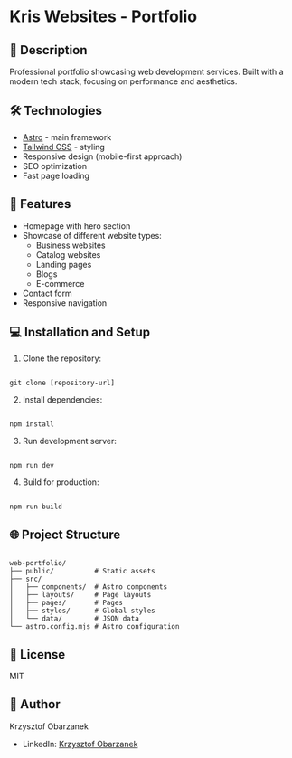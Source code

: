 # Kris Websites - Portfolio

## 📝 Description

Professional portfolio showcasing web development services. Built with a modern tech stack, focusing on performance and aesthetics.

## 🛠️ Technologies

-   [Astro](https://astro.build/) - main framework
-   [Tailwind CSS](https://tailwindcss.com/) - styling
-   Responsive design (mobile-first approach)
-   SEO optimization
-   Fast page loading

## 🚀 Features

-   Homepage with hero section
-   Showcase of different website types:
    -   Business websites
    -   Catalog websites
    -   Landing pages
    -   Blogs
    -   E-commerce
-   Contact form
-   Responsive navigation

## 💻 Installation and Setup

1. Clone the repository:

```

git clone [repository-url]
```

2. Install dependencies:

```

npm install
```

3. Run development server:

```

npm run dev
```

4. Build for production:

```

npm run build
```

## 🌐 Project Structure

```

web-portfolio/
├── public/          # Static assets
├── src/
│   ├── components/  # Astro components
│   ├── layouts/     # Page layouts
│   ├── pages/       # Pages
│   ├── styles/      # Global styles
│   └── data/        # JSON data
└── astro.config.mjs # Astro configuration
```

## 📄 License

MIT

## 👤 Author

Krzysztof Obarzanek

-   LinkedIn: [Krzysztof Obarzanek](https://www.linkedin.com/in/krzysztof-obarzanek/)
